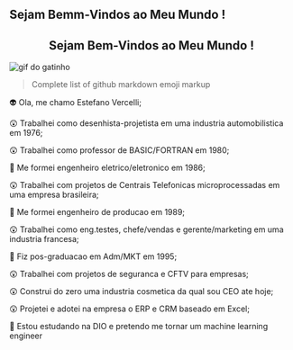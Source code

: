 ## Sejam Bemm-Vindos ao Meu Mundo !

<center><h2> Sejam Bem-Vindos ao Meu Mundo !</h2></center>

![gif do gatinho](https://i.gifer.com/origin/d6/d66620ccdb4aee4182879a2c07d393ef_w200.gif)

> Complete list of github markdown emoji markup

👽 Ola, me chamo Estefano Vercelli;

😲 Trabalhei como desenhista-projetista em uma industria automobilistica em 1976;

😲 Trabalhei como professor de BASIC/FORTRAN em 1980;

👷 Me formei engenheiro eletrico/eletronico em 1986;

😲 Trabalhei com projetos de Centrais Telefonicas microprocessadas em uma empresa brasileira;

👷 Me formei engenheiro de producao em 1989;

😲 Trabalhei como eng.testes, chefe/vendas e gerente/marketing em uma industria francesa;

👷 Fiz pos-graduacao em Adm/MKT em 1995;

😲 Trabalhei com projetos de seguranca e CFTV para empresas;

😲 Construi do zero uma industria cosmetica da qual sou CEO ate hoje;

😲 Projetei e adotei na empresa o ERP e CRM baseado em Excel;

👷 Estou estudando na DIO e pretendo me tornar um machine learning engineer


<!--
**estefano-v/estefano-v** is a ✨ _special_ ✨ repository because its `README.md` (this file) appears on your GitHub profile.

Here are some ideas to get you started:

- 🔭 I’m currently working on ...
- 🌱 I’m currently learning ...
- 👯 I’m looking to collaborate on ...
- 🤔 I’m looking for help with ...
- 💬 Ask me about ...
- 📫 How to reach me: ...
- 😄 Pronouns: ...
- ⚡ Fun fact: ...
-->
